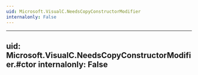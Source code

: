 ```yaml
---
uid: Microsoft.VisualC.NeedsCopyConstructorModifier
internalonly: False
---
```


---
uid: Microsoft.VisualC.NeedsCopyConstructorModifier.#ctor
internalonly: False
---
